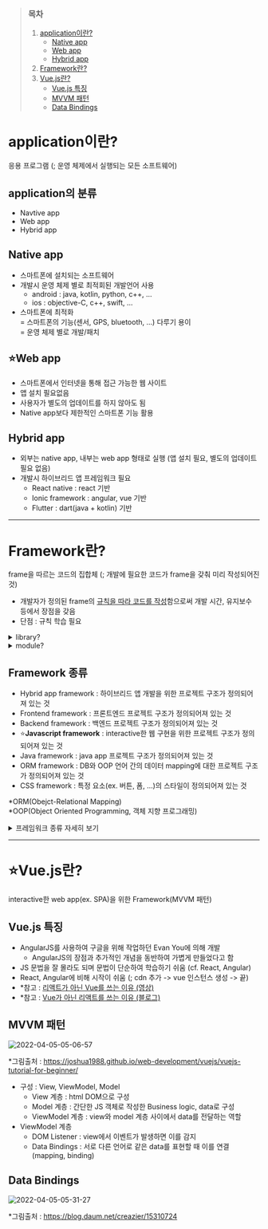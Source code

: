 > ### 목차
> 1. [application이란?](#application이란)
>       - [Native app](#native-app)
>       - [Web app](#starweb-app)
>       - [Hybrid app](#hybrid-app)
> 1. [Framework란?](#framework란)
> 1. [Vue.js란?](#starvuejs란)
>       - [Vue.js 특징](#vuejs-특징)
>       - [MVVM 패턴](#mvvm-패턴)
>       - [Data Bindings](#data-bindings)

# application이란?
응용 프로그램 (; 운영 체제에서 실행되는 모든 소프트웨어)

## application의 분류
- Navtive app
- Web app
- Hybrid app

## Native app
- 스마트폰에 설치되는 소프트웨어
- 개발시 운영 체제 별로 최적회된 개발언어 사용
    - android : java, kotlin, python, c++, ...
    - ios : objective-C, c++, swift, ...
- 스마트폰에 최적화  
    = 스마트폰의 기능(센서, GPS, bluetooth, ...) 다루기 용이  
    = 운영 체제 별로 개발/패치

## :star:Web app
- 스마트폰에서 인터넷을 통해 접근 가능한 웹 사이트
- 앱 설치 필요없음
- 사용자가 별도의 업데이트를 하지 않아도 됨
- Native app보다 제한적인 스마트폰 기능 활용

## Hybrid app
- 외부는 native app, 내부는 web app 형태로 실행 (앱 설치 필요, 별도의 업데이트 필요 없음)
- 개발시 하이브리드 앱 프레임워크 필요
    - React native : react 기반
    - Ionic framework : angular, vue 기반
    - Flutter : dart(java + kotlin) 기반

---
# Framework란?
frame을 따르는 코드의 집합체 (; 개발에 필요한 코드가 frame을 갖춰 미리 작성되어진 것)
- 개발자가 정의된 frame의 <u>규칙을 따라 코드를 작성</u>함으로써 개발 시간, 유지보수 등에서 장점을 갖음
- 단점 : 규칙 학습 필요
<details>
<summary>library?</summary>

- 코드의 집합체 (; 개발에 필요한 함수가 미리 작성되어진 것)
- 개발자가 원하는대로 구현된 코드를 이용함으로써 개발 시간 등에서 장점을 갖음
- *참고 : [framework와 library 차이 (영상)](https://www.youtube.com/watch?v=t9ccIykXTCM)
</details>
<details>
<summary>module?</summary>

- 라이브러리에 포함되는 개념으로, 개발에서는 같은 개념으로 취급하기도 함
- *참고 : [모듈 VS 라이브러리 VS 프레임워크](https://joie-kim.github.io/Module-Library-Framework/)
</details>

## Framework 종류
- Hybrid app framework : 하이브리드 앱 개발을 위한 프로젝트 구조가 정의되어져 있는 것
- Frontend framework : 프론트엔드 프로젝트 구조가 정의되어져 있는 것
- Backend framework : 백엔드 프로젝트 구조가 정의되어져 있는 것
- :star:**Javascript framework** : interactive한 웹 구현을 위한 프로젝트 구조가 정의되어져 있는 것
- Java framework : java app 프로젝트 구조가 정의되어져 있는 것
- ORM framework : DB와 OOP 언어 간의 데이터 mapping에 대한 프로젝트 구조가 정의되어져 있는 것
- CSS framework : 특정 요소(ex. 버튼, 폼, ...)의 스타일이 정의되어져 있는 것

*ORM(Obejct-Relational Mapping)  
*OOP(Object Oriented Programming, 객체 지향 프로그래밍)

<details>
<summary>프레임워크 종류 자세히 보기</summary>

### Hybrid app framework 종류
- React native
- Ionic framework
- Flutter

### Frontend framework 종류
- React
- Angular
- Vue.js
- Foundation
- Flutter

*참고 : [Top Most Popular Frontend Frameworks 2022](https://www.sam-solutions.com/blog/best-frontend-framework/)

### Backend framework 종류
- Node.js
- Django
- Spring

### Javascript framework 종류
- React
- Angular
- Vue.js

### Java framework 종류
- Struts
- Spring

### ORM framework 종류
- MyBatis(ibatis)
- JPA
- Hibernate

### CSS framework 종류
- Bootstrap
- UI kit
- Foundation

*참고 : [CSS 프레임워크 모음](https://wooncloud.tistory.com/51#header11)
</details>

---
# :star:Vue.js란?
interactive한 web app(ex. SPA)을 위한 Framework(MVVM 패턴)

## Vue.js 특징
-  AngularJS를 사용하여 구글을 위해 작업하던 Evan You에 의해 개발
    - AngularJS의 장점과 추가적인 개념을 동반하여 가볍게 만들었다고 함
- JS 문법을 잘 몰라도 되며 문법이 단순하여 학습하기 쉬움 (cf. React, Angular)
- React, Angular에 비해 시작이 쉬움 (; cdn 추가 -> vue 인스턴스 생성 -> 끝)
- *참고 : [리액트가 아닌 Vue를 쓰는 이유 (영상)](https://www.youtube.com/watch?v=-tVaahsXpwk)
- *참고 : [Vue가 아닌 리액트를 쓰는 이유 (블로그)](https://ahnheejong.name/articles/why-i-prefer-react-over-vuejs/)

## MVVM 패턴
![2022-04-05-05-06-57](https://user-images.githubusercontent.com/75118895/161803960-150bbb7c-c472-4abf-b041-c3729405c5ec.png)

*그림출처 : https://joshua1988.github.io/web-development/vuejs/vuejs-tutorial-for-beginner/
- 구성 : View, ViewModel, Model
    - View 계층 : html DOM으로 구성
    - Model 계층 : 간단한 JS 객체로 작성한 Business logic, data로 구성
    - ViewModel 계층 : view와 model 계층 사이에서 data를 전달하는 역할
- ViewModel 계층
    - DOM Listener : view에서 이벤트가 발생하면 이를 감지
    - Data Bindings : 서로 다른 언어로 같은 data를 표현할 때 이를 연결(mapping, binding) 

## Data Bindings
![2022-04-05-05-31-27](https://user-images.githubusercontent.com/75118895/161804014-969d5510-4c7b-45e1-908c-fb6048991cd3.png)

*그림출처 : https://blog.daum.net/creazier/15310724
